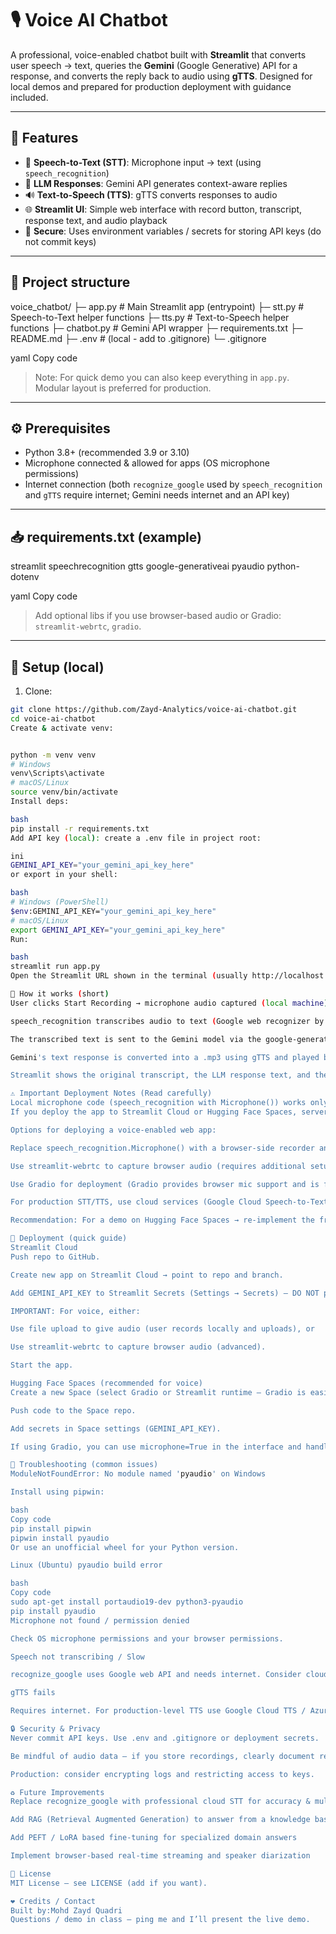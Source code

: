 # 🎙️ Voice AI Chatbot

A professional, voice-enabled chatbot built with **Streamlit** that converts user speech → text, queries the **Gemini** (Google Generative) API for a response, and converts the reply back to audio using **gTTS**. Designed for local demos and prepared for production deployment with guidance included.

---

## 🚀 Features
- 🎤 **Speech-to-Text (STT)**: Microphone input → text (using `speech_recognition`)
- 🤖 **LLM Responses**: Gemini API generates context-aware replies
- 🔊 **Text-to-Speech (TTS)**: gTTS converts responses to audio
- 🌐 **Streamlit UI**: Simple web interface with record button, transcript, response text, and audio playback
- 🔐 **Secure**: Uses environment variables / secrets for storing API keys (do not commit keys)

---

## 📁 Project structure
voice_chatbot/
├─ app.py # Main Streamlit app (entrypoint)
├─ stt.py # Speech-to-Text helper functions
├─ tts.py # Text-to-Speech helper functions
├─ chatbot.py # Gemini API wrapper
├─ requirements.txt
├─ README.md
├─ .env # (local - add to .gitignore)
└─ .gitignore

yaml
Copy code

> Note: For quick demo you can also keep everything in `app.py`. Modular layout is preferred for production.

---

## ⚙️ Prerequisites
- Python 3.8+ (recommended 3.9 or 3.10)
- Microphone connected & allowed for apps (OS microphone permissions)
- Internet connection (both `recognize_google` used by `speech_recognition` and `gTTS` require internet; Gemini needs internet and an API key)

---

## 📥 requirements.txt (example)
streamlit
speechrecognition
gtts
google-generativeai
pyaudio
python-dotenv

yaml
Copy code
> Add optional libs if you use browser-based audio or Gradio: `streamlit-webrtc`, `gradio`.

---

## 🔧 Setup (local)
1. Clone:
```bash
git clone https://github.com/Zayd-Analytics/voice-ai-chatbot.git
cd voice-ai-chatbot
Create & activate venv:


python -m venv venv
# Windows
venv\Scripts\activate
# macOS/Linux
source venv/bin/activate
Install deps:

bash
pip install -r requirements.txt
Add API key (local): create a .env file in project root:

ini
GEMINI_API_KEY="your_gemini_api_key_here"
or export in your shell:

bash
# Windows (PowerShell)
$env:GEMINI_API_KEY="your_gemini_api_key_here"
# macOS/Linux
export GEMINI_API_KEY="your_gemini_api_key_here"
Run:

bash
streamlit run app.py
Open the Streamlit URL shown in the terminal (usually http://localhost:8501).

🧩 How it works (short)
User clicks Start Recording → microphone audio captured (local machine).

speech_recognition transcribes audio to text (Google web recognizer by default).

The transcribed text is sent to the Gemini model via the google-generativeai client.

Gemini's text response is converted into a .mp3 using gTTS and played back.

Streamlit shows the original transcript, the LLM response text, and the audio player.

⚠️ Important Deployment Notes (Read carefully)
Local microphone code (speech_recognition with Microphone()) works only when the app runs on your local machine.
If you deploy the app to Streamlit Cloud or Hugging Face Spaces, server-side microphone capture will not capture the end-user’s browser microphone — the server has no direct access to the user’s device mic.

Options for deploying a voice-enabled web app:

Replace speech_recognition.Microphone() with a browser-side recorder and upload the audio to the server (or directly to a cloud STT service).

Use streamlit-webrtc to capture browser audio (requires additional setup).

Use Gradio for deployment (Gradio provides browser mic support and is friendly on Hugging Face Spaces).

For production STT/TTS, use cloud services (Google Cloud Speech-to-Text, Azure Speech, Amazon Transcribe/Polly, Deepgram) and stream/upload recorded audio to those services.

Recommendation: For a demo on Hugging Face Spaces → re-implement the frontend using Gradio (it supports microphone input in browser) and call the Gemini API plus TTS. For Streamlit Cloud → implement browser recording + upload or streamlit-webrtc.

🔁 Deployment (quick guide)
Streamlit Cloud
Push repo to GitHub.

Create new app on Streamlit Cloud → point to repo and branch.

Add GEMINI_API_KEY to Streamlit Secrets (Settings → Secrets) — DO NOT push .env.

IMPORTANT: For voice, either:

Use file upload to give audio (user records locally and uploads), or

Use streamlit-webrtc to capture browser audio (advanced).

Start the app.

Hugging Face Spaces (recommended for voice)
Create a new Space (select Gradio or Streamlit runtime — Gradio is easiest for browser mic).

Push code to the Space repo.

Add secrets in Space settings (GEMINI_API_KEY).

If using Gradio, you can use microphone=True in the interface and handle the uploaded audio server-side.

🔧 Troubleshooting (common issues)
ModuleNotFoundError: No module named 'pyaudio' on Windows

Install using pipwin:

bash
Copy code
pip install pipwin
pipwin install pyaudio
Or use an unofficial wheel for your Python version.

Linux (Ubuntu) pyaudio build error

bash
Copy code
sudo apt-get install portaudio19-dev python3-pyaudio
pip install pyaudio
Microphone not found / permission denied

Check OS microphone permissions and your browser permissions.

Speech not transcribing / Slow

recognize_google uses Google web API and needs internet. Consider cloud STT for production.

gTTS fails

Requires internet. For production-level TTS use Google Cloud TTS / Azure / Polly for high-quality voices.

🔒 Security & Privacy
Never commit API keys. Use .env and .gitignore or deployment secrets.

Be mindful of audio data — if you store recordings, clearly document retention and privacy policy.

Production: consider encrypting logs and restricting access to keys.

♻️ Future Improvements
Replace recognize_google with professional cloud STT for accuracy & multi-language support

Add RAG (Retrieval Augmented Generation) to answer from a knowledge base

Add PEFT / LoRA based fine-tuning for specialized domain answers

Implement browser-based real-time streaming and speaker diarization

📝 License
MIT License — see LICENSE (add if you want).

❤️ Credits / Contact
Built by:Mohd Zayd Quadri
Questions / demo in class — ping me and I’ll present the live demo.
